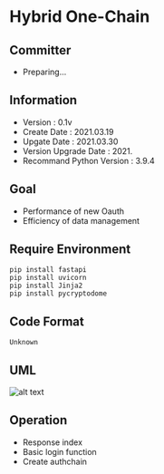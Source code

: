 # Hybrid One-Chain

## Committer
- Preparing...

## Information
- Version : 0.1v
- Create Date : 2021.03.19
- Upgate Date : 2021.03.30
- Version Upgrade Date : 2021.
- Recommand Python Version : 3.9.4

## Goal
- Performance of new Oauth
- Efficiency of data management

## Require Environment
```
pip install fastapi
pip install uvicorn
pip install Jinja2
pip install pycryptodome
```

## Code Format
``` Unknown ```

## UML
![alt text](image/One-Chain-UML.png)

## Operation
- Response index
- Basic login function
- Create authchain